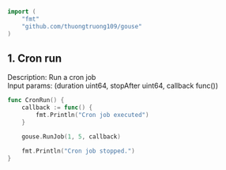 
# <Badge style='font-size: 1.8rem; text-shadow: 1px 1px 2px rgba(0, 0, 0, 0.3); padding: 0.35rem 0.75rem 0.35rem 0;' type='info' text='🔖 Cron' />


```go
import (
	"fmt"
	"github.com/thuongtruong109/gouse"
)
```

## 1. Cron run

Description: Run a cron job<br>Input params: (duration uint64, stopAfter uint64, callback func())<br>

```go
func CronRun() {
	callback := func() {
		fmt.Println("Cron job executed")
	}

	gouse.RunJob(1, 5, callback)

	fmt.Println("Cron job stopped.")
}
```
